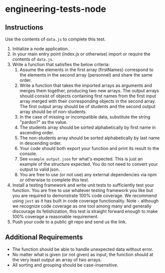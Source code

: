 # engineering-tests-node

## Instructions
Use the contents of `data.js` to complete this test. 

1. Initialize a node application.
1. In your main entry point (index.js or otherwise) import or require the contents of `data.js`.
1. Write a function that satisfies the below criteria:
    1. Assume the elements in the first array (firstNames) correspond to the elements in the second array (personnel) and share the same order. 
    1. Write a function that takes the imported arrays as arguments and merges them together, producing two new arrays. The output arrays should consist of objects containing first names from the first input array merged with their corresponding objects in the second array. The first output array should be of students and the second output array should be of non-students. 
    1. In the case of missing or incompatible data, substitute the string "pardon?" as the value. 
    1. The students array should be sorted alphabetically by first name in ascending order. 
    1. The non-students array should be sorted alphabetically by last name in descending order.
    1. Your code should both export your function and print its result to the console.
    1. See `example_output.json` for what's expected. This is just an example of the structure expected. You do not need to convert your output to valid json.
    1. You are free to use (or not use) any external dependencies via npm or otherwise to complete this test.
1. Install a testing framework and write unit tests to sufficiently test your function. You are free to use whatever testing framework you like but you are required to demonstrate 100% code coverage. We recommend using `jest` as it has built in code coverage functionality. Note - although we recognize code coverage as one tool among many and generally discourage its fetishization, this test is straight forward enough to make 100% coverage a reasonable requirement.
1. Push your code to a public git repo and send us the link.

## Additional Requirements
+ The function should be able to handle unexpected data without error.
+ No matter what is given (or not given) as input, the function should at the very least output an array
of two arrays.
+ All sorting and grouping should be case-insensitive.
